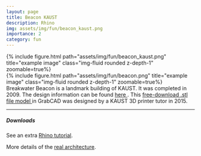```yaml
---
layout: page
title: Beacon KAUST
description: Rhino
img: assets/img/fun/beacon_kaust.png
importance: 2
category: fun
---
```


<div class="row">
    <div class="col-sm mt-3 mt-md-0">
        {% include figure.html path="assets/img/fun/beacon_kaust.png" title="example image" class="img-fluid rounded z-depth-1" zoomable=true%}
    </div>
</div>
<div class="row">
    <div class="col-sm mt-3 mt-md-0">
        {% include figure.html path="assets/img/fun/beacon.png" title="example image" class="img-fluid rounded z-depth-1" zoomable=true%}
    </div>
</div>
<div class="caption">
    Breakwater Beacon is a landmark building of KAUST. It was completed in 2009. The design information can be found 
    <a href="https://www.robertbird.com/rbg-projects/kaust-beacon/" target="\_blank"> here </a>. This 
    <a href="https://grabcad.com/library/kaust-beacon-1" target="\_blank"> free-download .stl file model </a> in GrabCAD was designed by a KAUST 3D printer tutor in 2015.
</div>


------
##### <i class='fas fa-download'>**Downloads**</i>
See an extra [Rhino tutorial](https://www.youtube.com/watch?v=8FaWKGNOAlI).

More details of the [real architecture](https://www.designrulz.com/architecture/2012/12/kaust-beacon/).
